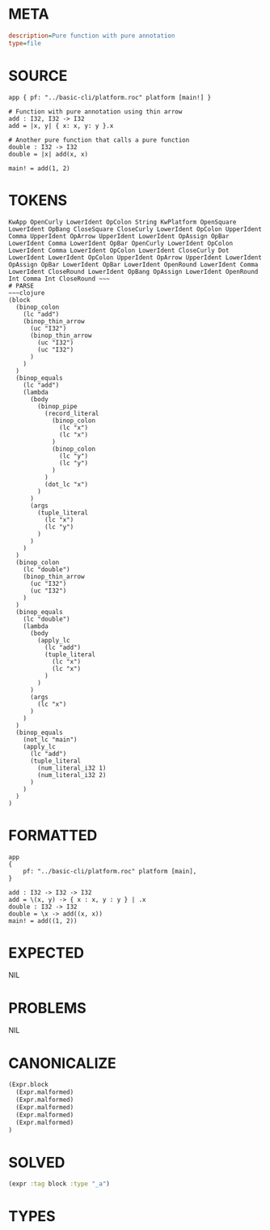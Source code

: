 # META
~~~ini
description=Pure function with pure annotation
type=file
~~~
# SOURCE
~~~roc
app { pf: "../basic-cli/platform.roc" platform [main!] }

# Function with pure annotation using thin arrow
add : I32, I32 -> I32
add = |x, y| { x: x, y: y }.x

# Another pure function that calls a pure function
double : I32 -> I32
double = |x| add(x, x)

main! = add(1, 2)
~~~
# TOKENS
~~~text
KwApp OpenCurly LowerIdent OpColon String KwPlatform OpenSquare LowerIdent OpBang CloseSquare CloseCurly LowerIdent OpColon UpperIdent Comma UpperIdent OpArrow UpperIdent LowerIdent OpAssign OpBar LowerIdent Comma LowerIdent OpBar OpenCurly LowerIdent OpColon LowerIdent Comma LowerIdent OpColon LowerIdent CloseCurly Dot LowerIdent LowerIdent OpColon UpperIdent OpArrow UpperIdent LowerIdent OpAssign OpBar LowerIdent OpBar LowerIdent OpenRound LowerIdent Comma LowerIdent CloseRound LowerIdent OpBang OpAssign LowerIdent OpenRound Int Comma Int CloseRound ~~~
# PARSE
~~~clojure
(block
  (binop_colon
    (lc "add")
    (binop_thin_arrow
      (uc "I32")
      (binop_thin_arrow
        (uc "I32")
        (uc "I32")
      )
    )
  )
  (binop_equals
    (lc "add")
    (lambda
      (body
        (binop_pipe
          (record_literal
            (binop_colon
              (lc "x")
              (lc "x")
            )
            (binop_colon
              (lc "y")
              (lc "y")
            )
          )
          (dot_lc "x")
        )
      )
      (args
        (tuple_literal
          (lc "x")
          (lc "y")
        )
      )
    )
  )
  (binop_colon
    (lc "double")
    (binop_thin_arrow
      (uc "I32")
      (uc "I32")
    )
  )
  (binop_equals
    (lc "double")
    (lambda
      (body
        (apply_lc
          (lc "add")
          (tuple_literal
            (lc "x")
            (lc "x")
          )
        )
      )
      (args
        (lc "x")
      )
    )
  )
  (binop_equals
    (not_lc "main")
    (apply_lc
      (lc "add")
      (tuple_literal
        (num_literal_i32 1)
        (num_literal_i32 2)
      )
    )
  )
)
~~~
# FORMATTED
~~~roc
app
{
	pf: "../basic-cli/platform.roc" platform [main],
}

add : I32 -> I32 -> I32
add = \(x, y) -> { x : x, y : y } | .x
double : I32 -> I32
double = \x -> add((x, x))
main! = add((1, 2))
~~~
# EXPECTED
NIL
# PROBLEMS
NIL
# CANONICALIZE
~~~clojure
(Expr.block
  (Expr.malformed)
  (Expr.malformed)
  (Expr.malformed)
  (Expr.malformed)
  (Expr.malformed)
)
~~~
# SOLVED
~~~clojure
(expr :tag block :type "_a")
~~~
# TYPES
~~~roc
~~~
